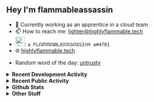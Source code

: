 ## Hey I'm flammableassassin

- 🔭 Currently working as an apprentice in a cloud team  
- 📫 How to reach me: [lighter@highlyflammable.tech](mailto:lighter@highlyflammable.tech?subject=Hello)
- <img src="https://discord.com/assets/2c21aeda16de354ba5334551a883b481.png" alt="drawing" width="25"/>: `♛ ᖴᒪᗩᙏᙏᗩᙖᒪᙓᗩSSᗩSSIᑎ® ♛#4701`
- 🌐 [highlyflammable.tech](https://highlyflammable.tech)

<!--START_SECTION:randomWord-->
- Random word of the day: [untrusty](https://www.wordnik.com/words/untrusty)
<!--END_SECTION:randomWord-->

<details>
  <summary><b>Recent Development Activity</b></summary>
  
  <!--START_SECTION:waka-->

```txt
Other          15 hrs 51 mins  █████████████▒░░░░░░░░░░░   53.23 %
YAML           5 hrs 29 mins   ████▓░░░░░░░░░░░░░░░░░░░░   18.44 %
PHP            3 hrs 31 mins   ███░░░░░░░░░░░░░░░░░░░░░░   11.80 %
PowerShell     1 hr 45 mins    █▒░░░░░░░░░░░░░░░░░░░░░░░   05.92 %
JSON           1 hr 31 mins    █▒░░░░░░░░░░░░░░░░░░░░░░░   05.12 %
```

<!--END_SECTION:waka-->

</details>

<details>
  <summary><b>Recent Public Activity</b></summary>
    <br>

  <!--START_SECTION:activity-->
1. 🔒 Closed issue [#67](https://github.com/flamableassassin/status/issues/67) in [flamableassassin/status](https://github.com/flamableassassin/status)
2. 🗣 Commented on [#67](https://github.com/flamableassassin/status/issues/67#issuecomment-1732312710) in [flamableassassin/status](https://github.com/flamableassassin/status)
3. 🔒 Closed issue [#66](https://github.com/flamableassassin/status/issues/66) in [flamableassassin/status](https://github.com/flamableassassin/status)
4. 🗣 Commented on [#66](https://github.com/flamableassassin/status/issues/66#issuecomment-1732312697) in [flamableassassin/status](https://github.com/flamableassassin/status)
5. ❗ Opened issue [#68](https://github.com/flamableassassin/status/issues/68) in [flamableassassin/status](https://github.com/flamableassassin/status)
  <!--END_SECTION:activity-->

</details>

<details>
  <summary><b>Github Stats</b></summary>
    <br>
    <p align="center">
      <img width="48%" src="https://github-readme-stats.vercel.app/api?username=flamableassassin&count_private=true&show_icons=true&theme=radical"/>
      <img width="48%" src="https://github-readme-streak-stats.herokuapp.com?user=flamableassassin&theme=neon-dark"/>
    </p>
  
</details>

<details>
  <summary><b>Other Stuff</b></summary>
  <br>
<a href="https://www.abuseipdb.com/user/67633" title="AbuseIPDB" alt="AbuseIPDB Contributor Badge">
	<img src="https://www.abuseipdb.com/contributor/67633.svg" style="width: 180px;">
</a>
  
</details>
